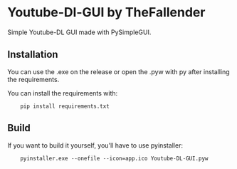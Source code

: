 # Youtube-Dl-GUI by TheFallender
Simple Youtube-DL GUI made with PySimpleGUI.

## Installation
You can use the .exe on the release or open the .pyw with py after installing the requirements.

You can install the requirements with:
```
    pip install requirements.txt
```

## Build
If you want to build it yourself, you'll have to use pyinstaller:
```
    pyinstaller.exe --onefile --icon=app.ico Youtube-DL-GUI.pyw
```
